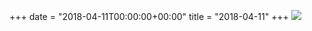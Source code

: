 +++
date = "2018-04-11T00:00:00+00:00"
title = "2018-04-11"
+++
<img class="img-fluid" src="/2018-04-11.jpg" />
